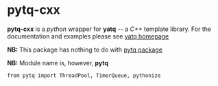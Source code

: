 # pytq-cxx
**pytq-cxx** is a _python_ wrapper for **yatq** -- a _C++_ template library. For the documentation and examples please
see [yatq homepage](https://github.com/vaganov/yatq)

**NB:** This package has nothing to do with [pytq package](https://pypi.org/project/pytq)

**NB:** Module name is, however, **pytq**

    from pytq import ThreadPool, TimerQueue, pythonize

